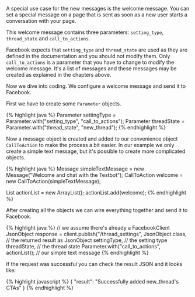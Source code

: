 A special use case for the new messages is the welcome message. You can set a special message on a page that is sent as soon as a new user starts a conversation with your page.

This welcome message contains three parameters: `setting_type`, `thread_state` and `call_to_actions`. 

Facebook expects that `setting_type` and `thread_state` are used as they are defined in the documentation and you should not modify them. Only `call_to_actions` is a parameter that you have to change to modify the welcome message. It's a list of messages and these messages may be created as explained in the chapters above. 

Now we dive into coding. We configure a welcome message and send it to Facebook.

First we have to create some `Parameter` objects.

{% highlight java %}
Parameter settingType = Parameter.with("setting_type", "call_to_actions");
Parameter threadState = Parameter.with("thread_state", "new_thread");
{% endhighlight %}

Now a message object is created and added to our convenience object `CallToAction` to make the process a bit easier.
In our example we only create a simple text message, but it's possible to create more complicated objects.

{% highlight java %}
Message simpleTextMessage = new Message("Welcome and chat with the Testbot");
CallToAction welcome = new CallToAction(simpleTextMessage);

List<CallToAction> actionList = new ArrayList<CallToAction>();
actionList.add(welcome);
{% endhighlight %}

After creating all the objects we can wire everything together and send it to Facebook.

{% highlight java %}
// we assume there's already a FacebookClient
JsonObject response = client.publish("<pageid>/thread_settings", 
     JsonObject.class, // the returned result as JsonObject
     settingType, // the setting type
     threadState, // the thread state
     Parameter.with("call_to_actions", actionList)); // our simple text message
{% endhighlight %}

If the request was successful you can check the result JSON and it looks like:

{% highlight javascript %}
{
    "result": "Successfully added new_thread's CTAs"
}
{% endhighlight %}
